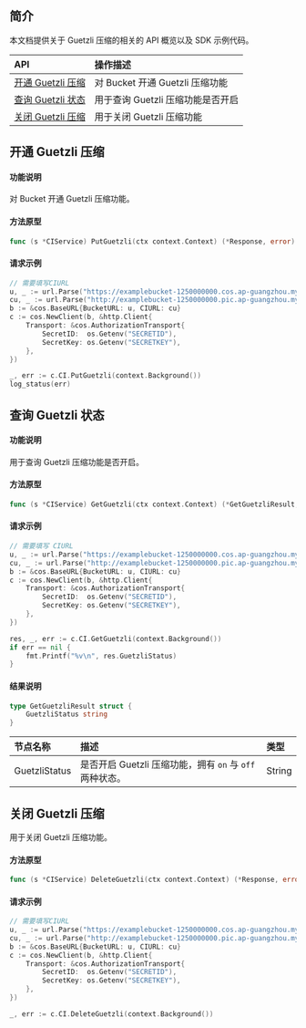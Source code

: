 
## 简介

本文档提供关于 Guetzli 压缩的相关的 API 概览以及 SDK 示例代码。

| API           |  操作描述               |
| :--------------- | :------------------ |
| [开通 Guetzli 压缩](https://intl.cloud.tencent.com/document/product/1045/45583) | 对 Bucket 开通 Guetzli 压缩功能   |
| [查询 Guetzli 状态](https://intl.cloud.tencent.com/document/product/1045/46329) |用于查询 Guetzli 压缩功能是否开启 |
|[关闭 Guetzli 压缩](https://intl.cloud.tencent.com/document/product/1045/45584)  |   用于关闭 Guetzli 压缩功能   |


## 开通 Guetzli 压缩

#### 功能说明

对 Bucket 开通 Guetzli 压缩功能。

#### 方法原型

```go
func (s *CIService) PutGuetzli(ctx context.Context) (*Response, error)
```

#### 请求示例

```go
// 需要填写CIURL
u, _ := url.Parse("https://examplebucket-1250000000.cos.ap-guangzhou.myqcloud.com")
cu, _ := url.Parse("http://examplebucket-1250000000.pic.ap-guangzhou.myqcloud.com")
b := &cos.BaseURL{BucketURL: u, CIURL: cu}
c := cos.NewClient(b, &http.Client{
	Transport: &cos.AuthorizationTransport{
		SecretID:  os.Getenv("SECRETID"),
		SecretKey: os.Getenv("SECRETKEY"),
	},
})

_, err := c.CI.PutGuetzli(context.Background())
log_status(err)
```

## 查询 Guetzli 状态

#### 功能说明

用于查询 Guetzli 压缩功能是否开启。

#### 方法原型

```go
func (s *CIService) GetGuetzli(ctx context.Context) (*GetGuetzliResult, *Response, error)
```

#### 请求示例

```go
// 需要填写 CIURL
u, _ := url.Parse("https://examplebucket-1250000000.cos.ap-guangzhou.myqcloud.com")
cu, _ := url.Parse("http://examplebucket-1250000000.pic.ap-guangzhou.myqcloud.com")
b := &cos.BaseURL{BucketURL: u, CIURL: cu}
c := cos.NewClient(b, &http.Client{
	Transport: &cos.AuthorizationTransport{
		SecretID:  os.Getenv("SECRETID"),
		SecretKey: os.Getenv("SECRETKEY"),
	},
})

res, _, err := c.CI.GetGuetzli(context.Background())
if err == nil {
	fmt.Printf("%v\n", res.GuetzliStatus)
}
```

#### 结果说明

```go
type GetGuetzliResult struct {
    GuetzliStatus string
}
```

| 节点名称      | 描述                                                    | 类型   |
| :------------ | :------------------------------------------------------ | :----- |
| GuetzliStatus | 是否开启 Guetzli 压缩功能，拥有 `on` 与 `off` 两种状态。 | String |

## 关闭 Guetzli 压缩

用于关闭 Guetzli 压缩功能。

#### 方法原型

```go
func (s *CIService) DeleteGuetzli(ctx context.Context) (*Response, error)
```

#### 请求示例

```go
// 需要填写CIURL
u, _ := url.Parse("https://examplebucket-1250000000.cos.ap-guangzhou.myqcloud.com")
cu, _ := url.Parse("http://examplebucket-1250000000.pic.ap-guangzhou.myqcloud.com")
b := &cos.BaseURL{BucketURL: u, CIURL: cu}
c := cos.NewClient(b, &http.Client{
	Transport: &cos.AuthorizationTransport{
		SecretID:  os.Getenv("SECRETID"),
		SecretKey: os.Getenv("SECRETKEY"),
	},
})

_, err := c.CI.DeleteGuetzli(context.Background())
```

